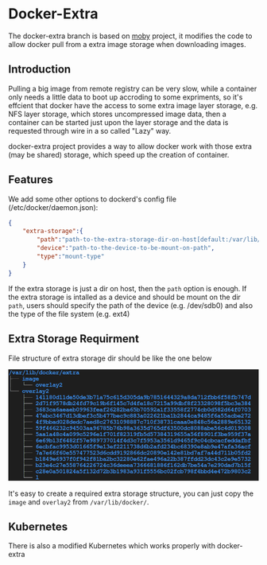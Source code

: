 # Docker-Extra

The docker-extra branch is based on [moby](https://github.com/moby/moby) project, it modifies the code to allow docker pull from a extra image storage when downloading images.

## Introduction

Pulling a big image from remote registry can be very slow, while a container only needs a little data to boot up accroding to some expriments, so it's effcient that docker have the access to some extra image layer storage, e.g. NFS layer storage, which stores uncompressed image data, then a container can be started just upon the layer storage and the data is requested through wire in a so called "Lazy" way.

docker-extra project provides a way to allow docker work with those extra (may be shared) storage, which speed up the creation of container.

## Features

We add some other options to dockerd's config file (/etc/docker/daemon.json):
```json
{
    "extra-storage":{
        "path":"path-to-the-extra-storage-dir-on-host[default:/var/lib/docker/extra]",
        "device":"path-to-the-device-to-be-mount-on-path",
        "type":"mount-type"
    }
}
```
If the extra storage is just a dir on host, then the `path` option is enough. If the extra storage is intalled as a device and should be mount on the dir `path`, users should specify the path of the device (e.g. /dev/sdb0) and also the type of the file system (e.g. ext4)

## Extra Storage Requirment

File structure of extra storage dir should be like the one below

![file-structure](docs/contributing/images/file-structure.png)

It's easy to create a required extra storage structure, you can just copy the `image` and `overlay2` from `/var/lib/docker/`.

## Kubernetes

There is also a modified Kubernetes which works properly with docker-extra
